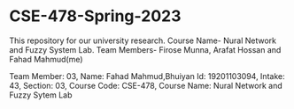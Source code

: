 # CSE-478-Spring-2023
This repository for our university research. Course Name- Nural Network and Fuzzy System Lab. Team Members- Firose Munna, Arafat Hossan and Fahad Mahmud(me)

Team Member: 03, Name: Fahad Mahmud,Bhuiyan Id: 19201103094, Intake: 43, Section: 03, Course Code: CSE-478, Course Name: Nural Network and Fuzzy Sytem Lab
